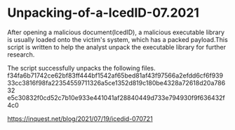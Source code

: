 # Unpacking-of-a-IcedID-07.2021

After opening a malicious document(IcedID), a malicious executable library is usually loaded onto the victim's system, which has a packed payload.This script is written to help the analyst unpack the executable library for further research.

The script successfully unpacks the following files.
f34fa6b71742ce62bf83ff444bf1542af65bed81af43f97566a2efdd6cf6f939
33cc3816f98fa22354559711326a5ce1352d819c180be4328a72618d20a78632
e5c30832f0cd52c7b10e933e441041af28840449d733e794930f9f636432f4c0

https://inquest.net/blog/2021/07/19/icedid-070721
